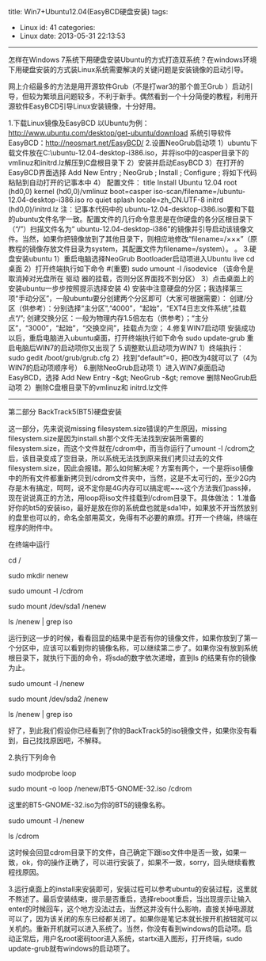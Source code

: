 title: Win7+Ubuntu12.04(EasyBCD硬盘安装)
tags:
  - Linux
id: 41
categories:
  - Linux
date: 2013-05-31 22:13:53
---

怎样在Windows 7系统下用硬盘安装Ubuntu的方式打造双系统？在windows环境下用硬盘安装的方式装Linux系统需要解决的关键问题是安装镜像的启动引导。

网上介绍最多的方法是用开源软件Grub（不是打war3的那个兽王Grub ）启动引导，但较为繁琐且问题较多，不利于新手。偶然看到一个十分简便的教程，利用开源软件EasyBCD引导Linux安装镜像，十分好用。

<!--more-->
1.下载Linux镜像及EasyBCD
以Ubuntu为例：http://www.ubuntu.com/desktop/get-ubuntu/download
系统引导软件EasyBCD：http://neosmart.net/EasyBCD/
2.设置NeoGrub启动项
1）ubuntu下载文件放在C:\\ubuntu-12.04-desktop-i386.iso，并将iso中的casper目录下的vmlinuz和initrd.lz解压到C盘根目录下
2）安装并启动EasyBCD
3）在打开的EasyBCD界面选择 Add New Entry ; NeoGrub ; Install ; Configure ; 将如下代码粘贴到自动打开的记事本中
4） 配置文件：
title Install Ubuntu 12.04
root (hd0,0)
kernel (hd0,0)/vmlinuz boot=casper iso-scan/filename=/ubuntu-12.04-desktop-i386.iso ro quiet splash locale=zh_CN.UTF-8
initrd (hd0,0)/initrd.lz
注：记事本代码中的 ubuntu-12.04-desktop-i386.iso要和下载的ubuntu文件名字一致。配置文件的几行命令意思是在你硬盘的各分区根目录下（“/”）扫描文件名为“ ubuntu-12.04-desktop-i386”的镜像并引导启动该镜像文件。当然，如果你把镜像放到了其他目录下，则相应地修改“filename=/×××”（原教程的镜像存放文件目录为system，其配置文件为filename=/system）。 。
3.硬盘安装ubuntu
1）重启电脑选择NeoGrub Bootloader启动项进入Ubuntu live cd桌面
2）打开终端执行如下命令
#(重要) sudo umount -l /isodevice （该命令是取消掉对光盘所在 驱动 器的挂载，否则分区界面找不到分区）
3）点击桌面上的安装ubuntu一步步按照提示选择安装
4) 安装中注意硬盘的分区；我选择第三项“手动分区”，一般ubuntu要分创建两个分区即可（大家可根据需要）：
创建/分区（供参考）：分别选择“主分区”,“4000”，“起始”，“EXT4日志文件系统”,挂载点“/”;
创建交换分区：一般为物理内存1.5倍左右（供参考）；“主分区”，“3000”，“起始”，“交换空间”，挂载点为空；
4.修复WIN7启动项
安装成功以后，重启电脑进入ubuntu桌面，打开终端执行如下命令
sudo update-grub
重启电脑后WIN7的启动项你又出现了
5.调整默认启动项为WIN7
1）终端执行：
sudo gedit /boot/grub/grub.cfg
2）找到“default”=0，把0改为4就可以了（4为WIN7的启动项顺序号）
6.删除NeoGrub启动项
1）进入WIN7桌面启动EasyBCD，选择 Add New Entry -&amp;gt; NeoGrub -&amp;gt; remove 删除NeoGrub启动项
2）删除C盘根目录下的vmlinuz和 initrd.lz文件

______________________________________________________________________________________________________

第二部分 BackTrack5(BT5)硬盘安装

这一部分，先来说说missing filesystem.size错误的产生原因，missing filesystem.size是因为install.sh那个文件无法找到安装所需要的filesystem.size，而这个文件就在/cdrom中，而当你运行了umount -l /cdrom之后，该目录变成了空目录，所以系统无法找到原来我们拷贝过去的文件filesystem.size，因此会报错。那么如何解决呢？方案有两个，一个是将iso镜像中的所有文件都重新拷贝到/cdrom文件夹中，当然，这是不太可行的，至少2G内存是木有搞定，呵呵，说不定你是4G内存可以搞定呢~~~这个方法我们pass掉，现在说说真正的方法，用loop将iso文件挂载到/cdrom目录下。具体做法：
1.准备好你的bt5的安装iso，最好是放在你的系统盘也就是sda1中，如果放不开当然放别的盘里也可以的，命名全部用英文，免得有不必要的麻烦。打开一个终端，终端在程序的附件中。

在终端中运行

cd /

sudo mkdir nenew

sudo umount -l /cdrom

sudo mount /dev/sda1 /nenew

ls /nenew | grep iso

运行到这一步的时候，看看回显的结果中是否有你的镜像文件，如果你放到了第一个分区中，应该可以看到你的镜像名称，可以继续第二步了。如果你没有放到系统根目录下，就执行下面的命令，将sda的数字依次递增，直到ls 的结果有你的镜像为止。

sudo umount -l /nenew

sudo mount /dev/sda2 /nenew

ls /nenew | grep iso

好了，到此我们假设你已经看到了你的BackTrack5的iso镜像文件，如果你没有看到，自己找找原因吧，不解释。

2.执行下列命令

sudo modprobe loop

sudo mount -o loop /nenew/BT5-GNOME-32.iso /cdrom

这里的BT5-GNOME-32.iso为你的BT5的镜像名称。

sudo umount -l /nenew

ls /cdrom

这时候会回显cdrom目录下的文件，自己确定下跟iso文件中是否一致，如果一致，ok，你的操作正确了，可以进行安装了，如果不一致，sorry，回头继续看教程找原因。

3.运行桌面上的install来安装即可，安装过程可以参考ubuntu的安装过程，这里就不熬述了。最后安装结束，提示是否重启，选择reboot重启，当出现提示让输入enter的时候回车，这个地方没法过去，当然这并没有什么影响，直接关掉电源就可以了，因为该关闭的东东已经都关闭了。如果你是笔记本就长按开机按钮就可以关机的。重新开机就可以进入系统了。当然，你没有看到windows的启动项。启动正常后，用户名root密码toor进入系统，startx进入图形，打开终端，sudo update-grub就有windows的启动项了。